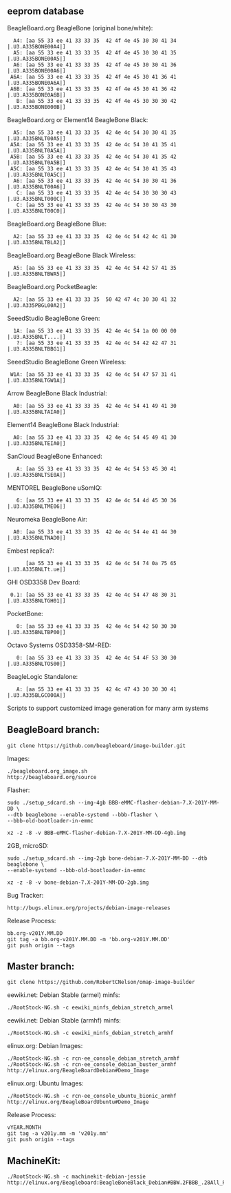 eeprom database
------------

BeagleBoard.org BeagleBone (original bone/white):

      A4: [aa 55 33 ee 41 33 33 35  42 4f 4e 45 30 30 41 34 |.U3.A335BONE00A4|]
      A5: [aa 55 33 ee 41 33 33 35  42 4f 4e 45 30 30 41 35 |.U3.A335BONE00A5|]
      A6: [aa 55 33 ee 41 33 33 35  42 4f 4e 45 30 30 41 36 |.U3.A335BONE00A6|]
     A6A: [aa 55 33 ee 41 33 33 35  42 4f 4e 45 30 41 36 41 |.U3.A335BONE0A6A|]
     A6B: [aa 55 33 ee 41 33 33 35  42 4f 4e 45 30 41 36 42 |.U3.A335BONE0A6B|]
       B: [aa 55 33 ee 41 33 33 35  42 4f 4e 45 30 30 30 42 |.U3.A335BONE000B|]

BeagleBoard.org or Element14 BeagleBone Black:

      A5: [aa 55 33 ee 41 33 33 35  42 4e 4c 54 30 30 41 35 |.U3.A335BNLT00A5|]
     A5A: [aa 55 33 ee 41 33 33 35  42 4e 4c 54 30 41 35 41 |.U3.A335BNLT0A5A|]
     A5B: [aa 55 33 ee 41 33 33 35  42 4e 4c 54 30 41 35 42 |.U3.A335BNLT0A5B|]
     A5C: [aa 55 33 ee 41 33 33 35  42 4e 4c 54 30 41 35 43 |.U3.A335BNLT0A5C|]
      A6: [aa 55 33 ee 41 33 33 35  42 4e 4c 54 30 30 41 36 |.U3.A335BNLT00A6|]
       C: [aa 55 33 ee 41 33 33 35  42 4e 4c 54 30 30 30 43 |.U3.A335BNLT000C|]
       C: [aa 55 33 ee 41 33 33 35  42 4e 4c 54 30 30 43 30 |.U3.A335BNLT00C0|]

BeagleBoard.org BeagleBone Blue:

      A2: [aa 55 33 ee 41 33 33 35  42 4e 4c 54 42 4c 41 30 |.U3.A335BNLTBLA2|]

BeagleBoard.org BeagleBone Black Wireless:

      A5: [aa 55 33 ee 41 33 33 35  42 4e 4c 54 42 57 41 35 |.U3.A335BNLTBWA5|]

BeagleBoard.org PocketBeagle:

      A2: [aa 55 33 ee 41 33 33 35  50 42 47 4c 30 30 41 32 |.U3.A335PBGL00A2|]

SeeedStudio BeagleBone Green:

      1A: [aa 55 33 ee 41 33 33 35  42 4e 4c 54 1a 00 00 00 |.U3.A335BNLT....|]
       ?: [aa 55 33 ee 41 33 33 35  42 4e 4c 54 42 42 47 31 |.U3.A335BNLTBBG1|]

SeeedStudio BeagleBone Green Wireless:

     W1A: [aa 55 33 ee 41 33 33 35  42 4e 4c 54 47 57 31 41 |.U3.A335BNLTGW1A|]

Arrow BeagleBone Black Industrial:

      A0: [aa 55 33 ee 41 33 33 35  42 4e 4c 54 41 49 41 30 |.U3.A335BNLTAIA0|]

Element14 BeagleBone Black Industrial:

      A0: [aa 55 33 ee 41 33 33 35  42 4e 4c 54 45 49 41 30 |.U3.A335BNLTEIA0|]

SanCloud BeagleBone Enhanced:

       A: [aa 55 33 ee 41 33 33 35  42 4e 4c 54 53 45 30 41 |.U3.A335BNLTSE0A|]

MENTOREL BeagleBone uSomIQ:

       6: [aa 55 33 ee 41 33 33 35  42 4e 4c 54 4d 45 30 36 |.U3.A335BNLTME06|]
       
Neuromeka BeagleBone Air:

      A0: [aa 55 33 ee 41 33 33 35  42 4e 4c 54 4e 41 44 30 |.U3.A335BNLTNAD0|]

Embest replica?:

          [aa 55 33 ee 41 33 33 35  42 4e 4c 54 74 0a 75 65 |.U3.A335BNLTt.ue|]

GHI OSD3358 Dev Board:

     0.1: [aa 55 33 ee 41 33 33 35  42 4e 4c 54 47 48 30 31 |.U3.A335BNLTGH01|]

PocketBone:

       0: [aa 55 33 ee 41 33 33 35  42 4e 4c 54 42 50 30 30 |.U3.A335BNLTBP00|]

Octavo Systems OSD3358-SM-RED:

       0: [aa 55 33 ee 41 33 33 35  42 4e 4c 54 4F 53 30 30 |.U3.A335BNLTOS00|]

BeagleLogic Standalone:

       A: [aa 55 33 ee 41 33 33 35  42 4c 47 43 30 30 30 41 |.U3.A335BLGC000A|]

Scripts to support customized image generation for many arm systems

BeagleBoard branch:
------------

    git clone https://github.com/beagleboard/image-builder.git

Images:

    ./beagleboard.org_image.sh
    http://beagleboard.org/source

Flasher:

    sudo ./setup_sdcard.sh --img-4gb BBB-eMMC-flasher-debian-7.X-201Y-MM-DD \
    --dtb beaglebone --enable-systemd --bbb-flasher \
    --bbb-old-bootloader-in-emmc

    xz -z -8 -v BBB-eMMC-flasher-debian-7.X-201Y-MM-DD-4gb.img

2GB, microSD:

    sudo ./setup_sdcard.sh --img-2gb bone-debian-7.X-201Y-MM-DD --dtb beaglebone \
    --enable-systemd --bbb-old-bootloader-in-emmc

    xz -z -8 -v bone-debian-7.X-201Y-MM-DD-2gb.img

Bug Tracker:

    http://bugs.elinux.org/projects/debian-image-releases

Release Process:

    bb.org-v201Y.MM.DD
    git tag -a bb.org-v201Y.MM.DD -m 'bb.org-v201Y.MM.DD'
    git push origin --tags

Master branch:
------------

    git clone https://github.com/RobertCNelson/omap-image-builder

eewiki.net: Debian Stable (armel) minfs:

    ./RootStock-NG.sh -c eewiki_minfs_debian_stretch_armel

eewiki.net: Debian Stable (armhf) minfs:

    ./RootStock-NG.sh -c eewiki_minfs_debian_stretch_armhf

elinux.org: Debian Images:

    ./RootStock-NG.sh -c rcn-ee_console_debian_stretch_armhf
    ./RootStock-NG.sh -c rcn-ee_console_debian_buster_armhf
    http://elinux.org/BeagleBoardDebian#Demo_Image

elinux.org: Ubuntu Images:

    ./RootStock-NG.sh -c rcn-ee_console_ubuntu_bionic_armhf
    http://elinux.org/BeagleBoardUbuntu#Demo_Image

Release Process:

    vYEAR.MONTH
    git tag -a v201y.mm -m 'v201y.mm'
    git push origin --tags

MachineKit:
------------

    ./RootStock-NG.sh -c machinekit-debian-jessie
    http://elinux.org/Beagleboard:BeagleBoneBlack_Debian#BBW.2FBBB_.28All_Revs.29_Machinekit
